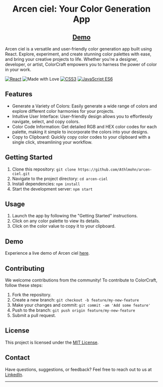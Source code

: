 <div align="center">
  <h1>Arcen ciel: Your Color Generation App</h1>
  <a href="https://your-app-site-url.com" target="_blank">
    <h2>Demo</h2>
  </a>
</div>

Arcen ciel is a versatile and user-friendly color generation app built using React. Explore, experiment, and create stunning color palettes with ease, and bring your creative projects to life. Whether you're a designer, developer, or artist, ColorCraft empowers you to harness the power of color in your work.

[![React](https://img.shields.io/badge/React-17.0.2-61DAFB.svg?style=flat&logo=react&logoColor=white)](https://reactjs.org/)
![Made with Love](https://img.shields.io/badge/Made%20with-Love-red.svg)
[![CSS3](https://img.shields.io/badge/CSS3-3.0-blue.svg?style=flat&logo=css3&logoColor=white)](https://www.w3.org/Style/CSS/Overview.en.html)
[![JavaScript ES6](https://img.shields.io/badge/JavaScript-ES6-f7df1e.svg?style=flat&logo=javascript&logoColor=black)](https://www.ecma-international.org/ecma-262/6.0/)

## Features

- Generate a Variety of Colors: Easily generate a wide range of colors and explore different color harmonies for your projects.
- Intuitive User Interface: User-friendly design allows you to effortlessly navigate, select, and copy colors.
- Color Code Information: Get detailed RGB and HEX color codes for each palette, making it simple to incorporate the colors into your designs.
- Copy to Clipboard: Quickly copy color codes to your clipboard with a single click, streamlining your workflow.

## Getting Started

1. Clone this repository: `git clone https://github.com/Athlmohn/arcen-ciel.git`
2. Navigate to the project directory: `cd arcen-ciel`
3. Install dependencies: `npm install`
4. Start the development server: `npm start`

## Usage

1. Launch the app by following the "Getting Started" instructions.
2. Click on any color palette to view its details.
3. Click on the color value to copy it to your clipboard.

## Demo

Experience a live demo of Arcen ciel [here](https://Arcenciel.vercel.app).

## Contributing

We welcome contributions from the community! To contribute to ColorCraft, follow these steps:

1. Fork the repository.
2. Create a new branch: `git checkout -b feature/my-new-feature`
3. Make your changes and commit: `git commit -am 'Add some feature'`
4. Push to the branch: `git push origin feature/my-new-feature`
5. Submit a pull request.

## License

This project is licensed under the [MIT License](LICENSE).

## Contact

Have questions, suggestions, or feedback? Feel free to reach out to us at [LinkedIn](https://www.linkedin.com/in/athlmohn/).

---
